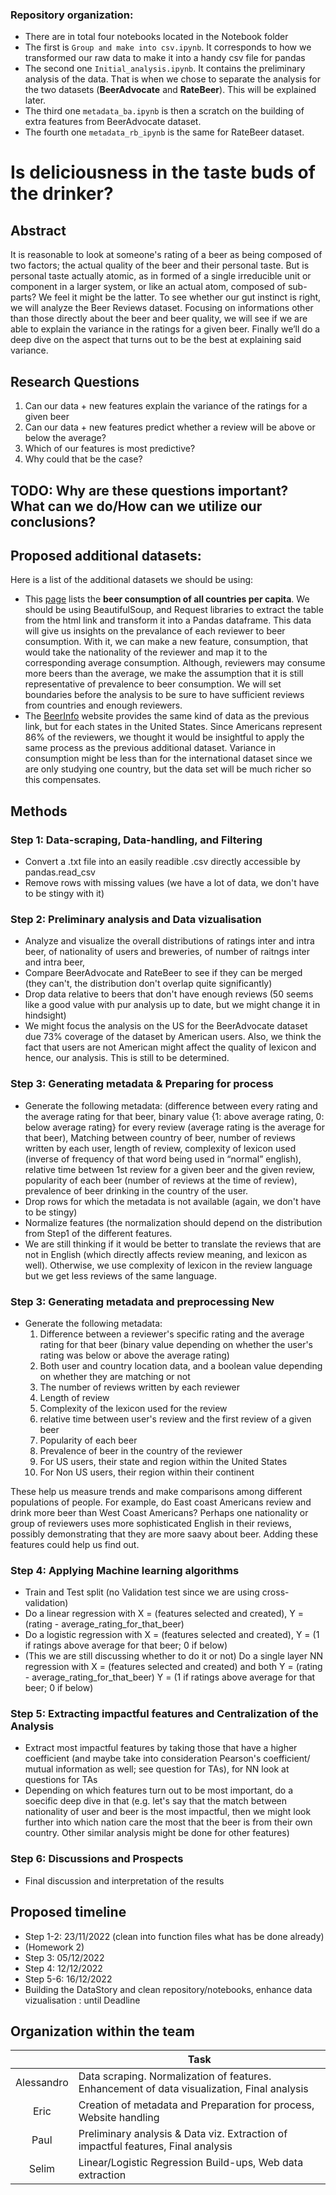 ### Repository organization:
* There are in total four notebooks located in the Notebook folder
 * The first is <code>Group and make into csv.ipynb</code>. It corresponds to how we transformed our raw data to make it into a handy csv file for pandas
 * The second one <code>Initial_analysis.ipynb</code>. It contains the preliminary analysis of the data. That is when we chose to separate the analysis for the two datasets (__BeerAdvocate__ and __RateBeer__). This will be explained later.
 * The third one <code>metadata_ba.ipynb</code> is then a scratch on the building of extra features from BeerAdvocate dataset.
 * The fourth one <code>metadata_rb_ipynb</code> is the same for RateBeer dataset.

# Is deliciousness in the taste buds of the drinker? 

## Abstract
It is reasonable to look at someone's rating of a beer as being composed of two factors; the actual quality of the beer and their personal taste. But is personal taste actually atomic, as in formed of a single irreducible unit or component in a larger system, or like an actual atom, composed of sub-parts? 
We feel it might be the latter.
To see whether our gut instinct is right, we will analyze the Beer Reviews dataset. Focusing on informations other than those directly about the beer and beer quality, we will see if we are able to explain the variance in the ratings for a given beer. Finally we’ll do a deep dive on the aspect that turns out to be the best at explaining said variance.


## Research Questions
1) Can our data + new features explain the variance of the ratings for a given beer
2) Can our data + new features predict whether a review will be above or below the average?
3) Which of our features is most predictive?
4) Why could that be the case?

## TODO: Why are these questions important? What can we do/How can we utilize our conclusions?

## Proposed additional datasets:
Here is a list of the additional datasets we should be using:
  * This [page](https://en.wikipedia.org/wiki/List_of_countries_by_beer_consumption_per_capita) lists the __beer consumption of all countries per capita__. We should be using BeautifulSoup, and Request libraries to extract the table from the html link and transform it into a Pandas dataframe. This data will give us insights on the prevalance of each reviewer to beer consumption. With it, we can make a new feature, consumption, that would take the nationality of the reviewer and map it to the corresponding average consumption. Although, reviewers may consume more beers than the average, we make the assumption that it is still representative of prevalence to beer consumption. We will set boundaries before the analysis to be sure to have sufficient reviews from countries and enough reviewers.
  * The [BeerInfo](https://beerinfo.com/beer-consumption-by-state-per-capita/) website provides the same kind of data as the previous link, but for each states in the United States. Since Americans represent 86% of the reviewers, we thought it would be insightful to apply the same process as the previous additional dataset. Variance in consumption might be less than for the international dataset since we are only studying one country, but the data set will be much richer so this compensates.

## Methods
### Step 1: Data-scraping, Data-handling, and Filtering

* Convert a .txt file into an easily readible .csv directly accessible  by pandas.read_csv
* Remove rows with missing values (we have a lot of data, we don't have to be stingy with it)

### Step 2: Preliminary analysis and Data vizualisation

* Analyze and visualize the overall distributions of ratings inter and intra beer, of nationality of users and breweries, of number of raitngs inter and intra beer, 
* Compare BeerAdvocate and RateBeer to see if they can be merged (they can't, the distribution don't overlap quite significantly)
* Drop data relative to beers that don't have enough reviews (50 seems like a good value with pur analysis up to date, but we might change it in hindsight)
* We might focus the analysis on the US for the BeerAdvocate dataset due 73% coverage of the dataset by American users. Also, we think the fact that users are not American might affect the quality of lexicon and hence, our analysis. This is still to be determined.

### Step 3: Generating metadata & Preparing for process

* Generate the following metadata: (difference between every rating and the average rating for that beer, binary value {1: above average rating, 0: below average rating} for every review (average rating is the average for that beer), Matching between country of beer, number of reviews written by each user, length of review, complexity of lexicon used (inverse of frequency of that word being used in “normal” english), relative time between 1st review for a given beer and the given review, popularity of each beer (number of reviews at the time of review), prevalence of beer drinking in the country of the user.
* Drop rows for which the metadata is not available (again, we don't have to be stingy)
* Normalize features (the normalization should depend on the distribution from Step1 of the different features.
* We are still thinking if it would be better to translate the reviews that are not in English (which directly affects review meaning, and lexicon as well). Otherwise, we use complexity of lexicon in the review language but we get less reviews of the same language.

### Step 3: Generating metadata and preprocessing New
- Generate the following metadata:
  1. Difference between a reviewer's specific rating and the average rating for that beer (binary value depending on whether the user's rating was below or above the average rating)
  2. Both user and country location data, and a boolean value depending on whether they are matching or not
  3. The number of reviews written by each reviewer
  4. Length of review
  5. Complexity of the lexicon used for the review 
  6. relative time between user's review and the first review of a given beer
  7. Popularity of each beer
  8. Prevalence of beer in the country of the reviewer
  9. For US users, their state and region within the United States
  10. For Non US users, their region within their continent  
  
These help us measure trends and make comparisons among different populations of people. For example, do East coast Americans review and drink more beer than West Coast Americans? Perhaps one nationality or group of reviewers uses more sophisticated English in their reviews, possibly demonstrating that they are more saavy about beer. Adding these features could help us find out.

### Step 4: Applying Machine learning algorithms

* Train and Test split (no Validation test since we are using cross-validation)
* Do a linear regression with X = (features selected and created), Y = (rating - average_rating_for_that_beer)
* Do a logistic regression with X = (features selected and created), Y = (1 if ratings above average for that beer; 0 if below)
* (This we are still discussing whether to do it or not) Do a single layer NN regression with  X = (features selected and created) and both Y = (rating - average_rating_for_that_beer)  Y = (1 if ratings above average for that beer; 0 if below)

### Step 5: Extracting impactful features and Centralization of the Analysis

* Extract most impactful features by taking those that have a higher coefficient (and maybe take into consideration Pearson's coefficient/ mutual information as well; see question for TAs), for NN look at questions for TAs
* Depending on which features turn out to be most important, do a soecific deep dive in that (e.g. let's say that the match between nationality of user and beer is the most impactful, then we might look further into which nation care the most that the beer is from their own country. Other similar analysis might be done for other features)

### Step 6: Discussions and Prospects

* Final discussion and interpretation of the results



## Proposed timeline

* Step 1-2: 23/11/2022 (clean into function files what has be done already)
* (Homework 2)
* Step 3: 05/12/2022 
* Step 4: 12/12/2022
* Step 5-6: 16/12/2022
* Building the DataStory and clean repository/notebooks, enhance data vizualisation : until Deadline

## Organization within the team
| | Task |
| :---:|---|
| Alessandro| Data scraping. Normalization of features. Enhancement of data visualization, Final analysis|
| Eric | Creation of metadata and Preparation for process, Website handling|
| Paul | Preliminary analysis & Data viz. Extraction of impactful features, Final analysis|
| Selim | Linear/Logistic Regression Build-ups, Web data extraction|

